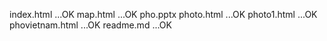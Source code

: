 
index.html      ...OK
map.html        ...OK
pho.pptx
photo.html      ...OK
photo1.html     ...OK
phovietnam.html ...OK
readme.md       ...OK

